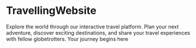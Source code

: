 # TravellingWebsite
Explore the world through our interactive travel platform. Plan your next adventure, discover exciting destinations, and share your travel experiences with fellow globetrotters. Your journey begins here

